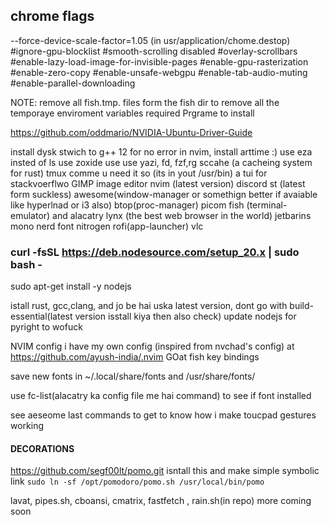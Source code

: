 ## chrome flags
--force-device-scale-factor=1.05 (in usr/application/chome.destop)
#ignore-gpu-blocklist
#smooth-scrolling disabled
#overlay-scrollbars
#enable-lazy-load-image-for-invisible-pages
#enable-gpu-rasterization
#enable-zero-copy
#enable-unsafe-webgpu
#enable-tab-audio-muting
#enable-parallel-downloading


NOTE: remove all fish.tmp. files form the fish dir to remove all the temporaye enviroment variables
 required Prgrame to install

https://github.com/oddmario/NVIDIA-Ubuntu-Driver-Guide

install dysk
stwich to g++ 12 for no error in nvim, install arttime :)
use eza insted of ls use zoxide use  use yazi, fd, fzf,rg
sccahe (a cacheing system for rust)
tmux comme u need it
so (its in yout /usr/bin) a tui for stackvoerflwo
GIMP image editor
 nvim (latest version)
 discord
 st (latest form suckless)
 awesome(window-manager or somethign better if avaiable like hyperlnad or i3 also)
 btop(proc-manager)
 picom
 fish (terminal-emulator) and alacatry
 lynx (the best web browser in the world) 
 jetbarins mono nerd font
 nitrogen
 rofi(app-launcher)
 vlc


### curl -fsSL https://deb.nodesource.com/setup_20.x | sudo bash -
sudo apt-get install -y nodejs 

istall rust, gcc,clang, and jo be hai uska latest version, dont go with build-essential(latest version isstall kiya then also check)
update nodejs for pyright to wofuck


NVIM config 
i have my own config (inspired from nvchad's config)
at https://github.com/ayush-india/.nvim
GOat 
fish key bindings

save new fonts in ~/.local/share/fonts and /usr/share/fonts/ 

use fc-list(alacatry ka config file me hai command) to see if font installed

see aeseome last commands to get to know how i make toucpad gestures working 
#### DECORATIONS
https://github.com/segf00lt/pomo.git isntall this and make simple symbolic link 
`sudo ln -sf /opt/pomodoro/pomo.sh /usr/local/bin/pomo`

lavat, pipes.sh, cboansi, cmatrix, fastfetch , rain.sh(in repo) more coming soon
